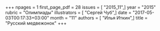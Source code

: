 +++
npages = 1
first_page_pdf = 28
issues = [ "2015_11",]
year = "2015"
rubric = "Олимпиады"
illustrators = [ "Сергей Чуб",]
date = "2017-05-03T00:17:33+03:00"
month = "11"
authors = [ "Илья Иткин",]
title = "Русский медвежонок"
+++
